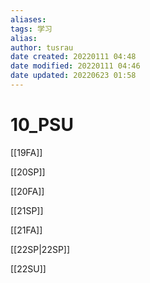 ```yaml
---
aliases: 
tags: 学习
alias: 
author: tusrau
date created: 20220111 04:48
date modified: 20220111 04:46
date updated: 20220623 01:58
---
```


# 10_PSU

[[19FA]]

[[20SP]]

[[20FA]]

[[21SP]]

[[21FA]]

[[22SP|22SP]]

[[22SU]]
